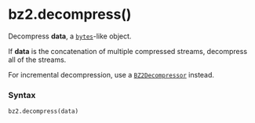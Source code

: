 # bz2.decompress()

Decompress **data**, a [`bytes`](/built-in-types/bytes/)-like object.

If **data** is the concatenation of multiple compressed streams, decompress all of the streams.

For incremental decompression, use a [`BZ2Decompressor`](/modules/bz2/BZ2Decompressor/) instead.

### Syntax

```python
bz2.decompress(data)
```